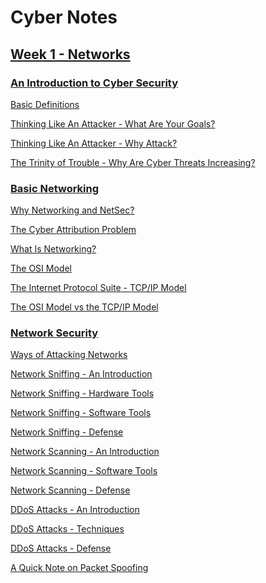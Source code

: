 # Cyber Notes

## [Week 1 - Networks](./week1-networks#week-1---networks)

### [An Introduction to Cyber Security](./week1-networks/notes-00-intro.md#an-introduction-to-cyber-security)

[Basic Definitions](./week1-networks/notes-00-intro.md#definitions)

[Thinking Like An Attacker - What Are Your Goals?](./week1-networks/notes-00-intro.md#thinking-like-an-attacker---what-are-your-goals)

[Thinking Like An Attacker - Why
Attack?](./week1-networks/notes-00-intro.md#thinking-like-an-attacker---why-attack)

[The Trinity of Trouble - Why Are Cyber Threats
Increasing?](./week1-networks/notes-00-intro.md#the-trinity-of-trouble---why-are-cyber-threats-increasing)

### [Basic Networking](./week1-networks/notes-01-networking.md#basic-networking)

[Why Networking and NetSec?](./week1-networks/notes-01-networking.md#why-networking-and-netsec)

[The Cyber Attribution Problem](./week1-networks/notes-01-networking.md#the-cyber-attribution-problem)

[What Is Networking?](./week1-networks/notes-01-networking.md#what-is-networking)

[The OSI Model](./week1-networks/notes-01-networking.md#the-osi-model)

[The Internet Protocol Suite - TCP/IP Model](./week1-networks/notes-01-networking.md#the-internet-protocol-suite---tcpip-model)

[The OSI Model vs the TCP/IP Model](./week1-networks/notes-01-networking.md#the-osi-model-vs-the-tcpip-model)

### [Network Security](./week1-networks/notes-02-netsec.md#network-security)

[Ways of Attacking Networks](./week1-networks/notes-02-netsec.md#ways-of-attacking-networks)

[Network Sniffing - An Introduction](./week1-networks/notes-02-netsec.md#network-sniffing)

[Network Sniffing - Hardware Tools](./week1-networks/notes-02-netsec.md#network-sniffing---hardware-tools)

[Network Sniffing - Software Tools](./week1-networks/notes-02-netsec.md#network-sniffing---software-tools)

[Network Sniffing - Defense](./notes-02-netsec.md#network-sniffing---defense)

[Network Scanning - An Introduction](./week1-networks/notes-02-netsec.md#network-scanning---an-introduction)

[Network Scanning - Software Tools](./week1-networks/notes-02-netsec.md#network-scanning---software-tools)

[Network Scanning - Defense](./week1-networks/notes-02-netsec.md#network-scanning---defense)

[DDoS Attacks - An Introduction](./week1-networks/notes-02-netsec.md#ddos-attacks---an-introduction)

[DDoS Attacks - Techniques](./week1-networks/notes-02-netsec.md#ddos-attacks---techniques)

[DDoS Attacks - Defense](./week1-networks/notes-02-netsec.md#ddos-attacks---defense)

[A Quick Note on Packet Spoofing](./week1-networks/notes-02-netsec.md#a-quick-note-on-packet-spoofing)

